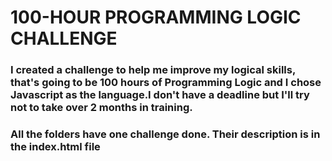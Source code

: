 # 100-HOUR PROGRAMMING LOGIC CHALLENGE

### I created a challenge to help me improve my logical skills, that's going to be 100 hours of Programming Logic and I chose Javascript as the language.I don't have a deadline but I'll try not to take over 2 months in training.

### All the folders have one challenge done. Their description is in the index.html file